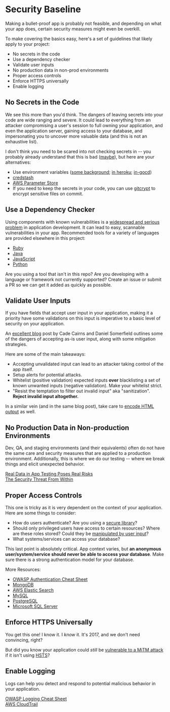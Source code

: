# Security Baseline
Making a bullet-proof app is probably not feasible, and depending on what your app does, certain security measures might even be overkill.

To make covering the basics easy, here's a set of guidelines that likely apply to your project:  

* No secrets in the code
* Use a dependency checker
* Validate user inputs
* No production data in non-prod environments
* Proper access controls
* Enforce HTTPS universally
* Enable logging


## No Secrets in the Code
We see this more than you'd think. The dangers of leaving secrets into your code are wide ranging and severe. It could lead to everything from an attacker compromising a user's session to full owning your application, and even the application server, gaining access to your database, and impersonating you to uncover more valuable data (and this is not an exhaustive list). 

I don't think you need to be scared into not checking secrets in -- you probably already understand that this is bad ([maybe][facepalm commit messages]), but here are your alternatives:

* Use environment variables ([some background][12-factor-app]; [in heroku][heroku-config-vars]; [in-gocd][go-envs])
* [credstash][credstash-details]
* [AWS Parameter Store][param-store]
* If you need to keep the secrets in your code, you can use [gitcrypt][gitcrypt-repo] to encrypt sensitive files on commit. 


[facepalm commit messages]: https://github.com/search?utf8=%E2%9C%93&q=add+secret+key&type=Commits

[credstash-details]: https://github.com/fugue/credstash#how-does-it-work

[gitcrypt-repo]: https://github.com/AGWA/git-crypt

[12-factor-app]: https://12factor.net/config

[param-store]: https://docs.aws.amazon.com/systems-manager/latest/userguide/systems-manager-paramstore.html

[heroku-config-vars]: https://devcenter.heroku.com/articles/config-vars

[go-envs]: https://docs.gocd.org/15.3.0/faq/dev_use_current_revision_in_build.html

## Use a Dependency Checker
Using components with known vulnerabilities is a [widespread and serious problem][owasp-a9] in application development. It can lead to easy, scannable vulnerabilities in your app. Recommended tools for a variety of languages are provided elsewhere in this project:  

* [Ruby]
* [Java]
* [JavaScript]
* [Python]

Are you using a tool that isn't in this repo? Are you developing with a language or framework not currently supported? Create an issue or submit a PR so we can get it added as quickly as possible. 

[owasp-a9]: https://www.owasp.org/index.php/Top_10_2013-A9-Using_Components_with_Known_Vulnerabilities

[Ruby]: https://github.com/saradiaz/appsec-toolbelt/blob/master/Ruby/dependency-checkers.md

[Java]: https://github.com/saradiaz/appsec-toolbelt/blob/master/Java/dependency-check.md

[JavaScript]: https://github.com/saradiaz/appsec-toolbelt/tree/master/JavaScript/dependency-checking

[Python]: https://github.com/saradiaz/appsec-toolbelt/blob/master/Python/dependency-check.md

## Validate User Inputs
If you have fields that accept user input in your application, making it a priority have some validations on this input is imperative to a basic level of security on your application. 

An [excellent blog][mfowler-webappsec-input] post by Cade Cairns and Daniel Somerfield outlines some of the dangers of accepting as-is user input, along with some mitigation strategies.

Here are some of the main takeaways:  

* Accepting unvalidated input can lead to an attacker taking control of the app itself.
* Setup alerts for potential attacks.
* Whitelist (positive validation) expected inputs **over** blacklisting a set of known unwanted inputs (negative validation). Make your whitelist strict.
* "Resist the temptation to filter out invalid input" aka "sanitization". **Reject invalid input altogether.** 

In a similar vein (and in the same blog post), take care to [encode HTML output][mfowler-webappsec-input] as well. 

[mfowler-webappsec-input]: https://martinfowler.com/articles/web-security-basics.html#RejectUnexpectedFormInput

[mfowler-webappsec-input]: https://martinfowler.com/articles/web-security-basics.html#EncodeHtmlOutput  

## No Production Data in Non-production Environments
Dev, QA, and staging environments (and their equivalents) often do not have the same care and security measures that are applied to a production environment. Additionally, this is where we do our testing -- where we break things and elicit unexpected behavior.

[Real Data in App Testing Poses Real Risks](http://www.darkreading.com/risk/real-data-in-app-testing-poses-real-risks/d/d-id/1129175?)  
[The Security Threat From Within](https://www.forbes.com/2009/12/14/virtualization-enterprise-software-technology-cio-network-security.html)

## Proper Access Controls
This one is tricky as it is very dependent on the context of your application. Here are some things to consider:  

* How do users authenticate? Are you using a [secure library][saml-vuln]?
* Should only privileged users have access to certain resources? Where are these roles stored? Could they be [manipulated by user input][mass-assignment]?
* What systems/services can access your database? 

This last point is absolutely critical. App context varies, but **an anonymous user/system/service should never be able to access your database**. Make sure there is a strong authentication model for your database.  

More Resources:  

* [OWASP Authentication Cheat Sheet](https://www.owasp.org/index.php/Authentication_Cheat_Sheet)
* [MongoDB](https://docs.mongodb.com/manual/security/)
* [AWS Elastic Search](https://aws.amazon.com/blogs/security/how-to-control-access-to-your-amazon-elasticsearch-service-domain/)
* [MySQL](https://dev.mysql.com/doc/refman/5.7/en/privilege-system.html)
* [PostgreSQL](https://www.postgresql.org/docs/9.4/static/auth-methods.html)
* [Microsoft SQL Server](https://docs.microsoft.com/en-us/dotnet/framework/data/adonet/sql/authentication-in-sql-server)

[saml-vuln]: https://nvd.nist.gov/vuln/detail/CVE-2016-5697  
[mass-assignment]: https://www.owasp.org/index.php/Mass_Assignment_Cheat_Sheet  

## Enforce HTTPS Universally
You get this one! I know it. I *know* it. It's 2017, and we don't need convincing, right?

But did you know your application could *still* be [vulnerable to a MiTM attack][hsts-vid] if it isn't using [HSTS]?

[hsts-vid]: https://www.youtube.com/watch?v=zEV3HOuM_Vw
[HSTS]: https://developer.mozilla.org/en-US/docs/Web/HTTP/Headers/Strict-Transport-Security

## Enable Logging
Logs can help you detect and respond to potential malicious behavior in your application.  

[OWASP Logging Cheat Sheet](https://www.owasp.org/index.php/Logging_Cheat_Sheet#Purpose)  
[AWS CloudTrail](https://aws.amazon.com/blogs/aws/aws-cloudtrail-update-turn-on-in-all-regions-use-multiple-trails/)

